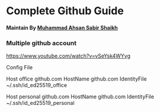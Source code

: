 #  Complete Github Guide 

#### Maintain By [Muhammad Ahsan Sabir Shaikh](https://github.com/Ahsan2001) 

### Multiple github account 
https://www.youtube.com/watch?v=vSeYsk4WYvg



Config File

Host office github.com
   HostName github.com
   IdentityFile ~/.ssh/id_ed25519_office

Host personal github.com
   HostName github.com
   IdentityFile ~/.ssh/id_ed25519_personal
